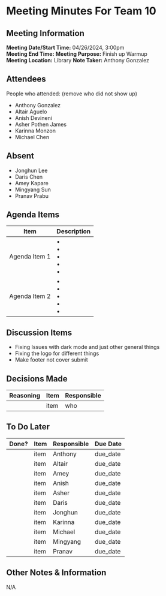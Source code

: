 # Meeting Minutes For Team 10
## Meeting Information
**Meeting Date/Start Time:** 04/26/2024, 3:00pm  
**Meeting End Time:** 
**Meeting Purpose:** Finish up Warmup  
**Meeting Location:** Library
**Note Taker:** Anthony Gonzalez 

## Attendees
People who attended:
(remove who did not show up)
- Anthony Gonzalez
- Altair Aguelo
- Anish Devineni
- Asher Pothen James
- Karinna Monzon
- Michael Chen

## Absent
- Jonghun Lee
- Daris Chen
- Amey Kapare
- Mingyang Sun
- Pranav Prabu

## Agenda Items

Item | Description
---- | ----
Agenda Item 1 | • <br>• <br>• <br>• <br>• 
Agenda Item 2 | • <br>• <br>• <br>• <br>• 

## Discussion Items
- Fixing Issues with dark mode and just other general things
- Fixing the logo for different things
- Make footer not cover submit

## Decisions Made
| Reasoning | Item | Responsible |
| ---- | ---- | ---- |
| | item | who | 

## To Do Later
| Done? | Item | Responsible | Due Date |
| ---- | ---- | ---- | ---- |
| | item | Anthony | due_date |
| | item | Altair | due_date |
| | item | Amey | due_date |
| | item | Anish | due_date |
| | item | Asher | due_date |
| | item | Daris | due_date |
| | item | Jonghun | due_date |
| | item | Karinna | due_date |
| | item | Michael | due_date |
| | item | Mingyang | due_date |
| | item | Pranav | due_date |

## Other Notes & Information
N/A
